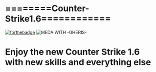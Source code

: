 # ========Counter-Strike1.6============
[![forthebadge](https://forthebadge.com/images/badges/made-with-python.svg)](https://forthebadge.com) ![MEDA WITH -GHERIS-](https://github.com/Gheris-579/RANSOMEWARE/assets/103877241/8680eb64-f902-496d-8d48-1b4239340c40)


<h1>Enjoy the new Counter Strike 1.6 with new skills and everything else</h1>
